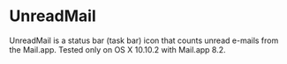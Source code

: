 # UnreadMail

UnreadMail is a status bar (task bar) icon that counts unread e-mails from the Mail.app.
Tested only on OS X 10.10.2 with Mail.app 8.2.
